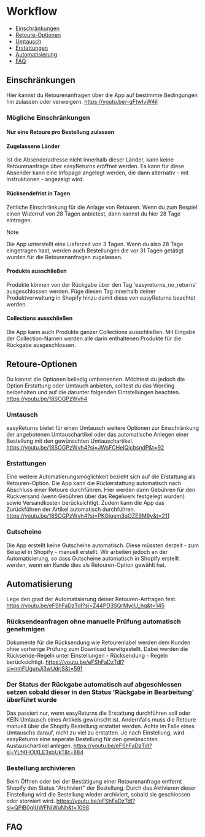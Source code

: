 # Workflow

-   [Einschränkungen](#restrictions)
-   [Retoure-Optionen](#returnOptions)
-   [Umtausch](#exchange)
-   [Erstattungen](#refund)
-   [Automatisierung](#automations)
-   [FAQ](#faq)

<a name="restrictions"></a>

## Einschränkungen

Hier kannst du Retourenanfragen über die App auf bestimmte Bedingungen hin zulassen oder verweigern. <a class="video">https://youtu.be/-gFtwIvW4iI</a>

### Mögliche Einschränkungen

#### Nur eine Retoure pro Bestellung zulassen

#### Zugelassene Länder

Ist die Absenderadresse nicht innerhalb dieser Länder, kann keine Retourenanfrage über easyReturns eröffnet werden. Es kann für diese Absender kann eine Infopage angelegt werden, die dann alternativ - mit Instruktionen - angezeigt wird.

#### Rücksendefrist in Tagen

Zeitliche Einschränkung für die Anlage von Retouren. Wenn du zum Bespiel einen Widerruf von 28 Tagen anbietest, dann kannst du hier 28 Tage eintragen.

> [!NOTE]
> Die App unterstellt eine Lieferzeit von 3 Tagen. Wenn du also 28 Tage eingetragen hast, werden auch Bestellungen die vor 31 Tagen getätigt wurden für die Retourenanfragen zugelassen.

#### Produkte ausschließen

Produkte können von der Rückgabe über den Tag 'easyreturns_no_returns' ausgeschlossen werden. Füge diesen Tag innerhalb deiner Produktverwaltung in Shopify hinzu damit diese von easyReturns beachtet werden.

#### Collections ausschließen

Die App kann auch Produkte ganzer Collections ausschließen. Mit Eingabe der Collection-Namen werden alle darin enthaltenen Produkte für die Rückgabe ausgeschlossen.

<a name="returnOptions"></a>

## Retoure-Optionen

Du kannst die Optionen beliedig umbenennen. Möchtest du jedoch die Option Erstattung oder Umtauch anbieten, solltest du das Wording beibehalten und auf die darunter folgenden Eintstellungen beachten. <a class="video">https://youtu.be/18SOGPzWvh4</a>

<a name="exchange"></a>

### Umtausch

easyReturns bietet für einen Umtausch weitere Optionen zur Einschränkung der angebotenen Umtauschartikel oder das automatische Anlegen einer Bestellung mit den gewünschten Umtauschartikel. <a class="video">https://youtu.be/18SOGPzWvh4?si=JWsFCHeIQjcbsndP&t=92</a>

<a name="refund"></a>

### Erstattungen

Eine weitere Automatierungsmöglichkeit bezieht sich auf die Erstattung als Retouren-Option. Die App kann die Rückerstattung automatisch nach Abschluss einer Retoure durchführen. Hier werden dann Gebühren für den Rückversand (wenn Gebühren über das Regelwerk festgelegt wurden) sowie Versandkosten berücksichtigt. Zudem kann die App das Zurückführen der Artikel automatisch durchführen. <a class="video">https://youtu.be/18SOGPzWvh4?si=PKOigem3qOZE9M9y&t=211</a>

### Gutscheine

Die App erstellt keine Gutscheine automatisch. Diese müssten derzeit - zum Beispiel in Shopify - manuell erstellt. Wir arbeiten jedoch an der Automatisierung, so dass Gutscheine automatisch in Shopify erstellt werden, wenn ein Kunde dies als Retouren-Option gewählt hat.

<a name="automations"></a>

## Automatisierung

Lege den grad der Automatisierung deiner Retouren-Anfragen fest. <a class="video">https://youtu.be/eFShFaDzTdI?si=Z44PD3SQrMycU_hq&t=145</a>

### Rücksendeanfragen ohne manuelle Prüfung automatisch genehmigen

Dokumente für die Rücksendung wie Retourenlabel werden dem Kunden ohne vorherige Prüfung zum Download bereitgestellt. Dabei werden die Rücksende-Regeln unter Einstellungen - Rücksendung - Regeln berücksichtigt. <a class="video">https://youtu.be/eFShFaDzTdI?si=nmFUgunJj3wUdrjS&t=591</a>

### Der Status der Rückgabe automatisch auf abgeschlossen setzen sobald dieser in den Status 'Rückgabe in Bearbeitung' überführt wurde

Das passiert nur, wenn easyReturns die Erstattung durchführen soll oder KEIN Umtausch eines Artikels gewünscht ist. Andernfalls muss die Retoure manuell über die Shopify Bestellung erstattet werden. Achte im Falle eines Umtauschs darauf, nicht zu viel zu erstatten. Je nach Einstellung, wird easyReturns eine seperate Bestellung für den gewünschten Austauschartikel anlegen. <a class="video">https://youtu.be/eFShFaDzTdI?si=YLfKHOlXLE3sbUkT&t=884</a>

### Bestellung archivieren

Beim Öffnen oder bei der Bestätigung einer Retourenanfrage entfernt Shopify den Status "Archiviert" der Bestellung. Durch das Aktivieren dieser Einstellung wird die Bestellung wieder archiviert, sobald sie geschlossen oder storniert wird. <a class="video">https://youtu.be/eFShFaDzTdI?si=QPiB0glUWFNIWuNh&t=1098</a>

## FAQ

<div class="faq-list">
<dl class="space-y-8">
<div>
<dt><h4></h4></dt>
<dd>
</dd>
</div>
</dl>
</div>

